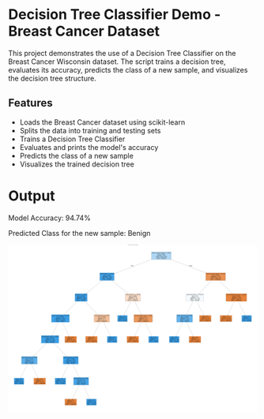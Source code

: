 # Decision Tree Classifier Demo - Breast Cancer Dataset

This project demonstrates the use of a Decision Tree Classifier on the Breast Cancer Wisconsin dataset. The script trains a decision tree, evaluates its accuracy, predicts the class of a new sample, and visualizes the decision tree structure.

## Features

- Loads the Breast Cancer dataset using scikit-learn
- Splits the data into training and testing sets
- Trains a Decision Tree Classifier
- Evaluates and prints the model's accuracy
- Predicts the class of a new sample
- Visualizes the trained decision tree

# Output

Model Accuracy: 94.74%

Predicted Class for the new sample: Benign

![alt text](image.png)